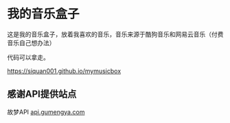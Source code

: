 # 我的音乐盒子

这是我的音乐盒子，放着我喜欢的音乐，音乐来源于酷狗音乐和网易云音乐（付费音乐自己想办法）

代码可以拿走。

<https://siquan001.github.io/mymusicbox>

## 感谢API提供站点

故梦API [api.gumengya.com](https://api.gumengya.com)